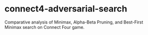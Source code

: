# connect4-adversarial-search
Comparative analysis of Minimax, Alpha-Beta Pruning, and Best-First Minimax search on Connect Four game.
